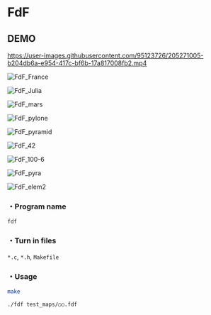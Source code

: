 # FdF

## DEMO
https://user-images.githubusercontent.com/95123726/205271005-b204db6a-e954-417c-bf6b-17a817008fb2.mp4

![FdF_France](https://user-images.githubusercontent.com/95123726/205312130-5c11e975-3cc7-4161-93bb-baecbefc1960.png)

![FdF_Julia](https://user-images.githubusercontent.com/95123726/205312312-4f07dff9-0351-45e6-8564-5e0ee214550a.png)

![FdF_mars](https://user-images.githubusercontent.com/95123726/205312434-64b67f90-6ee0-4406-a9fb-3b58cefff10c.png)

![FdF_pylone](https://user-images.githubusercontent.com/95123726/205312753-0ae04ff7-86dd-4e7d-8320-2d645d92dacf.png)

![FdF_pyramid](https://user-images.githubusercontent.com/95123726/205312817-45630613-abbe-45c2-9f26-26481d4fd4d8.png)

![FdF_42](https://user-images.githubusercontent.com/95123726/205311857-cc55c435-c933-4b46-8de2-53b353d33b0d.png)

![FdF_100-6](https://user-images.githubusercontent.com/95123726/205311487-ddd12a62-4bb7-40f7-96a9-cb893fe7d890.png)

![FdF_pyra](https://user-images.githubusercontent.com/95123726/205312889-24cfc240-eacd-4027-b947-c452e482628b.png)

![FdF_elem2](https://user-images.githubusercontent.com/95123726/205312026-89bc6fc5-b550-4c96-8d69-eaa0441339e0.png)



### ・Program name
`fdf`
### ・Turn in files
`*.c`, `*.h`, `Makefile`
### ・Usage
```sh
make
```
```sh
./fdf test_maps/○○.fdf
```
